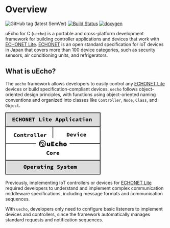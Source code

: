 # Overview

![GitHub tag (latest SemVer)](https://img.shields.io/github/v/tag/cybergarage/uecho)
[![Build Status](https://github.com/cybergarage/uecho/actions/workflows/make.yml/badge.svg)](https://github.com/cybergarage/uecho/actions/workflows/make.yml)
[![doxygen](https://github.com/cybergarage/uecho/actions/workflows/doxygen.yml/badge.svg)](http://cybergarage.github.io/uecho/)

uEcho for C (`uecho`) is a portable and cross-platform development framework for building controller applications and devices that work with [ECHONET Lite](http://echonet.jp/english/). [ECHONET][enet] is an open standard specification for IoT devices in Japan that covers more than 100 device categories, such as security sensors, air conditioning units, and refrigerators.

## What is uEcho?

The `uecho` framework allows developers to easily control any [ECHONET Lite](http://echonet.jp/english/) devices or build specification-compliant devices. `uecho` follows object-oriented design principles, with functions using object-oriented naming conventions and organized into classes like `Controller`, `Node`, `Class`, and `Object`.

![framework](https://raw.githubusercontent.com/cybergarage/uecho/master/doc/img/framework.png)

Previously, implementing IoT controllers or devices for [ECHONET Lite](http://echonet.jp/english/) required developers to understand and implement complex communication middleware specifications, including message formats and communication sequences.

With `uecho`, developers only need to configure basic listeners to implement devices and controllers, since the framework automatically manages standard requests and notification sequences.

[enet]:http://echonet.jp/english/
